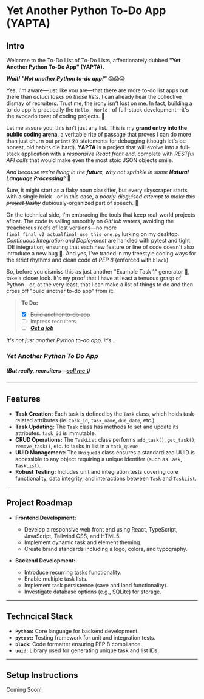 # Yet Another Python To-Do App (YAPTA)

## Intro
Welcome to the To-Do List of To-Do Lists, affectionately dubbed **"Yet Another Python To-Do App" (YAPTA).**

***Wait! "Not another Python to-do app!"*** 😱😱😱

Yes, I'm aware—just like you are—that there are more to-do list apps out there than *actual tasks on those lists*. I can already hear the collective dismay of recruiters. Trust me, the irony isn't lost on me. In fact, building a to-do app is practically the `Hello, World!` of full-stack development—it's the avocado toast of coding projects. 🥑

Let me assure you: this isn't just any list. This is my **grand entry into the public coding arena**, a veritable rite of passage that proves I can do more than just churn out `print(😵)` statements for debugging (though let's be honest, old habits die hard). **YAPTA** is a project that will evolve into a full-stack application with a *responsive React front end*, complete with *RESTful API calls* that would make even the most stoic JSON objects smile.

*And because we're living in the **future**, why not sprinkle in some **Natural Language Processing**?* 🤖

Sure, it might start as a flaky noun classifier, but every skyscraper starts with a single brick—or in this case, a ~~*poorly-disguised attempt to make this project flashy*~~ dubiously-organized part of speech. 🦾

On the technical side, I'm embracing the tools that keep real-world projects afloat. The code is sailing smoothly on *GitHub* waters, avoiding the treacherous reefs of lost versions—no more `final_final_v2_actualfinal_use_this_one.py` lurking on my desktop. *Continuous Integration and Deployment* are handled with pytest and tight IDE integration, ensuring that each new feature or line of code doesn't also introduce a new bug 🐞. And yes, I've traded in my freestyle coding ways for the strict rhythms and clean code of *PEP 8* (enforced with `black`).

So, before you dismiss this as just another "Example Task 1" generator 📒, take a closer look. It's my proof that I have at least a tenuous grasp of Python—or, at the very least, that I can make a list of things to do and then cross off "build another to-do app" from it:

> **To Do:**
>
> - [X] ~~Build another to-do app~~
> - [ ] Impress recruiters
> - [ ] ***[Get a job](mailto:recruiters@cmorman.com"recruiters@cmorman.com")***

*It's not just another Python to-do app, it's...*

### ***Yet Another Python To Do App***

##### (But really, recruiters—[call me 📞](mailto:recruiters@cmorman.com"recruiters@cmorman.com"))

---

## Features

- **Task Creation:** Each task is defined by the `Task` class, which holds task-related attributes (ie. `task_id`, `task_name`, `due_date`, etc.)
- **Task Updating:** The `Task` class has methods to set and update its attributes. `task_id` is immutable.
- **CRUD Operations:** The `TaskList` class performs `add_task()`, `get_task()`, `remove_task()`, etc. to tasks in list in a `task_queue`
- **UUID Management:** The `UniqueId` class ensures a standardized UUID is accessible to any object requiring a unique identifer (such as `Task`, `TaskList`).
- **Robust Testing:** Includes unit and integration tests covering core functionality, data integrity, and interactions between `Task` and `TaskList`.

---

## Project Roadmap

- **Frontend Development:**
    - Develop a responsive web front end using React, TypeScript, JavaScript, Tailwind CSS, and HTML5.
    - Implement dynamic task and element theming.
    - Create brand standards including a logo, colors, and typography.
  
- **Backend Development:**
    - Introduce recurring tasks functionality.
    - Enable multiple task lists.
    - Implement task persistence (save and load functionality).
    - Investigate database options (e.g., SQLite) for storage.

---

## Techncical Stack

- **`Python`:** Core language for backend development.
- **`pytest`:** Testing framework for unit and integration tests.
- **`black`:** Code formatter ensuring PEP 8 compliance.
- **`uuid`:** Library used for generating unique task and list IDs.
  
---

## Setup Instructions

Coming Soon! 